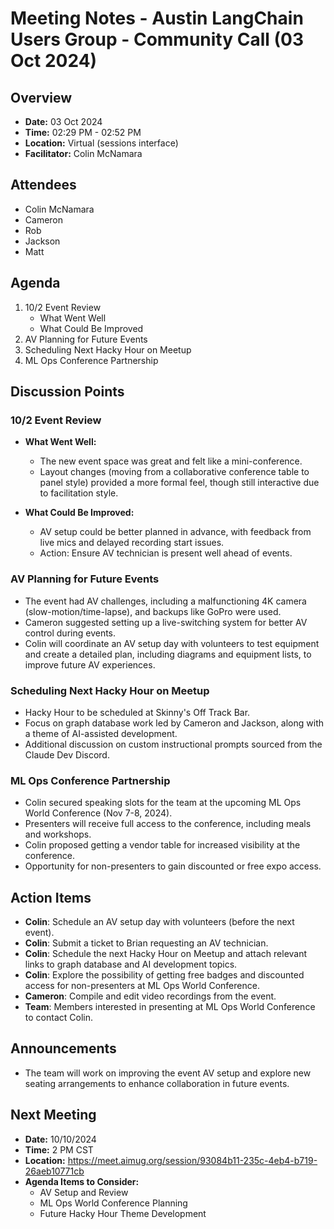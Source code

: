 # Meeting Notes - Austin LangChain Users Group - Community Call (03 Oct 2024)

## Overview
* **Date:** 03 Oct 2024
* **Time:** 02:29 PM - 02:52 PM
* **Location:** Virtual (sessions interface)
* **Facilitator:** Colin McNamara

## Attendees
* Colin McNamara
* Cameron
* Rob
* Jackson
* Matt

## Agenda
1. 10/2 Event Review
    * What Went Well
    * What Could Be Improved
2. AV Planning for Future Events
3. Scheduling Next Hacky Hour on Meetup
4. ML Ops Conference Partnership

## Discussion Points

### 10/2 Event Review
* **What Went Well:**
    - The new event space was great and felt like a mini-conference.
    - Layout changes (moving from a collaborative conference table to panel style) provided a more formal feel, though still interactive due to facilitation style.
  
* **What Could Be Improved:**
    - AV setup could be better planned in advance, with feedback from live mics and delayed recording start issues. 
    - Action: Ensure AV technician is present well ahead of events.

### AV Planning for Future Events
* The event had AV challenges, including a malfunctioning 4K camera (slow-motion/time-lapse), and backups like GoPro were used.
* Cameron suggested setting up a live-switching system for better AV control during events.
* Colin will coordinate an AV setup day with volunteers to test equipment and create a detailed plan, including diagrams and equipment lists, to improve future AV experiences.

### Scheduling Next Hacky Hour on Meetup
* Hacky Hour to be scheduled at Skinny's Off Track Bar.
* Focus on graph database work led by Cameron and Jackson, along with a theme of AI-assisted development.
* Additional discussion on custom instructional prompts sourced from the Claude Dev Discord.

### ML Ops Conference Partnership
* Colin secured speaking slots for the team at the upcoming ML Ops World Conference (Nov 7-8, 2024).
* Presenters will receive full access to the conference, including meals and workshops.
* Colin proposed getting a vendor table for increased visibility at the conference.
* Opportunity for non-presenters to gain discounted or free expo access.

## Action Items
* **Colin**: Schedule an AV setup day with volunteers (before the next event).
* **Colin**: Submit a ticket to Brian requesting an AV technician.
* **Colin**: Schedule the next Hacky Hour on Meetup and attach relevant links to graph database and AI development topics.
* **Colin**: Explore the possibility of getting free badges and discounted access for non-presenters at ML Ops World Conference.
* **Cameron**: Compile and edit video recordings from the event.
* **Team**: Members interested in presenting at ML Ops World Conference to contact Colin.

## Announcements
* The team will work on improving the event AV setup and explore new seating arrangements to enhance collaboration in future events.

## Next Meeting
* **Date:** 10/10/2024
* **Time:** 2 PM CST
* **Location:** https://meet.aimug.org/session/93084b11-235c-4eb4-b719-26aeb10771cb
* **Agenda Items to Consider:** 
    * AV Setup and Review
    * ML Ops World Conference Planning
    * Future Hacky Hour Theme Development